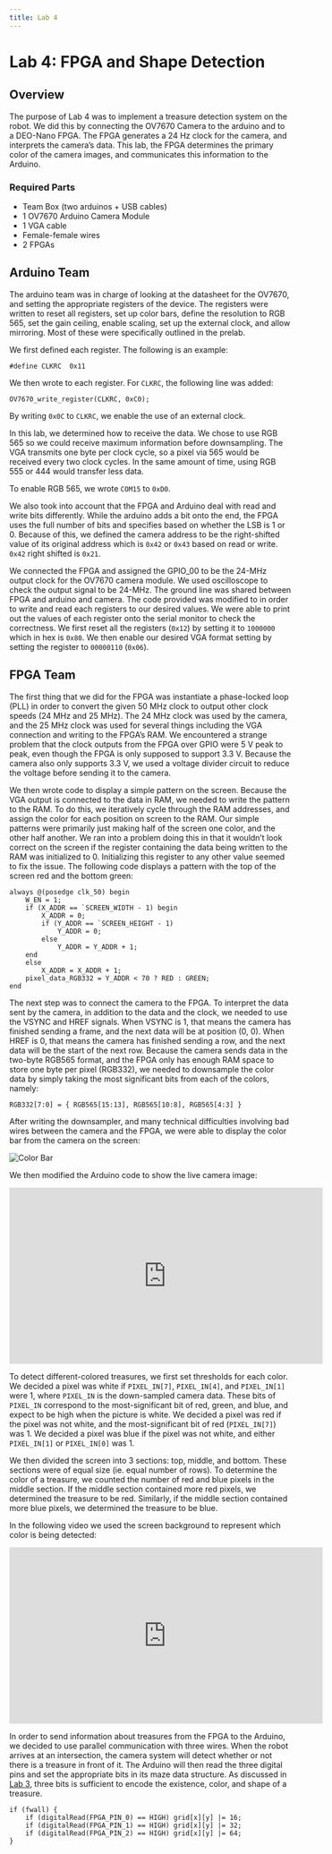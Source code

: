 ```yaml
---
title: Lab 4
---
```


Lab 4: FPGA and Shape Detection
===============================

## Overview

The purpose of Lab 4 was to implement a treasure detection system on the robot. We did this by connecting the OV7670 Camera to the arduino and to a DEO-Nano FPGA. The FPGA generates a 24 Hz clock for the camera, and interprets the camera’s data. This lab, the FPGA determines the primary color of the camera images, and communicates this information to the Arduino.

### Required Parts
* Team Box (two arduinos + USB cables)
* 1 OV7670 Arduino Camera Module
* 1 VGA cable
* Female-female wires
* 2 FPGAs

## Arduino Team

The arduino team was in charge of looking at the datasheet for the OV7670, and setting the appropriate registers of the device. The registers were written to reset all registers, set up color bars, define the resolution to RGB 565, set the gain ceiling, enable scaling, set up the external clock, and allow mirroring. Most of these were specifically outlined in the prelab.

We first defined each register. The following is an example: 

    #define CLKRC  0x11 

We then wrote to each register. For `CLKRC`, the following line was added:

    OV7670_write_register(CLKRC, 0xC0);

By writing `0x0C` to `CLKRC`, we enable the use of an external clock.

In this lab, we determined how to receive the data. We chose to use RGB 565 so we could receive maximum information before downsampling. The VGA transmits one byte per clock cycle, so a pixel via 565 would be received every two clock cycles. In the same amount of time, using RGB 555 or 444 would transfer less data.

To enable RGB 565, we wrote `COM15` to `0xD0`.

We also took into account that the FPGA and Arduino deal with read and write bits differently. While the arduino adds a bit onto the end, the FPGA uses the full number of bits and specifies based on whether the LSB is 1 or 0. Because of this, we defined the camera address to be the right-shifted value of its original address which is `0x42` or `0x43` based on read or write. `0x42` right shifted is `0x21`.

We connected the FPGA and assigned the GPIO_00 to be the 24-MHz output clock for the OV7670 camera module. We used oscilloscope to check the output signal to be 24-MHz. The ground line was shared between FPGA and arduino and camera. The code provided was modified to in order to write and read each registers to our desired values. We were able to print out the values of each register onto the serial monitor to check the correctness. We first reset all the registers (`0x12`) by setting it to `1000000` which in hex is `0x80`. We then enable our desired VGA format setting by setting the register to `00000110` (`0x06`).  

## FPGA Team

The first thing that we did for the FPGA was instantiate a phase-locked loop (PLL) in order to convert the given 50 MHz clock to output other clock speeds (24 MHz and 25 MHz). The 24 MHz clock was used by the camera, and the 25 MHz clock was used for several things including the VGA connection and writing to the FPGA’s RAM. We encountered a strange problem that the clock outputs from the FPGA over GPIO were 5 V peak to peak, even though the FPGA is only supposed to support 3.3 V. Because the camera also only supports 3.3 V, we used a voltage divider circuit to reduce the voltage before sending it to the camera. 

We then wrote code to display a simple pattern on the screen. Because the VGA output is connected to the data in RAM, we needed to write the pattern to the RAM. To do this, we iteratively cycle through the RAM addresses, and assign the color for each position on screen to the RAM. Our simple patterns were primarily just making half of the screen one color, and the other half another. We ran into a problem doing this in that it wouldn’t look correct on the screen if the register containing the data being written to the RAM was initialized to 0. Initializing this register to any other value seemed to fix the issue. The following code displays a pattern with the top of the screen red and the bottom green:

    always @(posedge clk_50) begin
        W_EN = 1;
        if (X_ADDR == `SCREEN_WIDTH - 1) begin
            X_ADDR = 0;
            if (Y_ADDR == `SCREEN_HEIGHT - 1)
                Y_ADDR = 0;
            else
                Y_ADDR = Y_ADDR + 1;
        end
        else
            X_ADDR = X_ADDR + 1;
        pixel_data_RGB332 = Y_ADDR < 70 ? RED : GREEN;
    end


The next step was to connect the camera to the FPGA. To interpret the data sent by the camera, in addition to the data and the clock, we needed to use the VSYNC and HREF signals. When VSYNC is 1, that means the camera has finished sending a frame, and the next data will be at position (0, 0). When HREF is 0, that means the camera has finished sending a row, and the next data will be the start of the next row. Because the camera sends data in the two-byte RGB565 format, and the FPGA only has enough RAM space to store one byte per pixel (RGB332), we needed to downsample the color data by simply taking the most significant bits from each of the colors, namely:

    RGB332[7:0] = { RGB565[15:13], RGB565[10:8], RGB565[4:3] }

After writing the downsampler, and many technical difficulties involving bad wires between the camera and the FPGA, we were able to display the color bar from the camera on the screen:

![Color Bar](media/lab4-color-bar.jpg "Color Bar")

We then modified the Arduino code to show the live camera image:

<div class="video"><iframe width="560" height="315" src="https://www.youtube.com/embed/51GvlBjDLdk" frameborder="0" allow="accelerometer; autoplay; encrypted-media; gyroscope; picture-in-picture" allowfullscreen></iframe></div>

To detect different-colored treasures, we first set thresholds for each color. We decided a pixel was white if `PIXEL_IN[7]`, `PIXEL_IN[4]`, and `PIXEL_IN[1]` were 1, where `PIXEL_IN` is the down-sampled camera data. These bits of `PIXEL_IN` correspond to the most-significant bit of red, green, and blue, and expect to be high when the picture is white. We decided a pixel was red if the pixel was not white, and the most-significant bit of red (`PIXEL_IN[7]`) was 1. We decided a pixel was blue if the pixel was not white, and either `PIXEL_IN[1]` or `PIXEL_IN[0]` was 1.

We then divided the screen into 3 sections: top, middle, and bottom. These sections were of equal size (ie. equal number of rows). To determine the color of a treasure, we counted the number of red and blue pixels in the middle section. If the middle section contained more red pixels, we determined the treasure to be red. Similarly, if the middle section contained more blue pixels, we determined the treasure to be blue.

In the following video we used the screen background to represent which color is being detected:

<div class="video"><iframe width="560" height="315" src="https://www.youtube.com/embed/TBPw4rzP1vI" frameborder="0" allow="accelerometer; autoplay; encrypted-media; gyroscope; picture-in-picture" allowfullscreen></iframe></div>

In order to send information about treasures from the FPGA to the Arduino, we decided to use parallel communication with three wires. When the robot arrives at an intersection, the camera system will detect whether or not there is a treasure in front of it. The Arduino will then read the three digital pins and set the appropriate bits in its maze data structure. As discussed in [Lab 3](lab3), three bits is sufficient to encode the existence, color, and shape of a treasure.

    if (fwall) {
        if (digitalRead(FPGA_PIN_0) == HIGH) grid[x][y] |= 16;
        if (digitalRead(FPGA_PIN_1) == HIGH) grid[x][y] |= 32;
        if (digitalRead(FPGA_PIN_2) == HIGH) grid[x][y] |= 64;
    }
